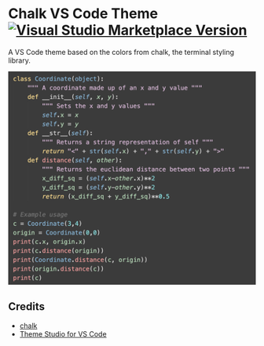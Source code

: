 # Chalk VS Code Theme [![Visual Studio Marketplace Version](https://img.shields.io/visual-studio-marketplace/v/emmakrause.chalk)](https://marketplace.visualstudio.com/items?itemName=emmakrause.chalk)

A VS Code theme based on the colors from chalk, the terminal styling library.

![Screenshot](https://github.com/emkrause14/chalk-vscode-theme/raw/HEAD/./images/screenshot.png)

## Credits

- [chalk](https://github.com/chalk/chalk)
- [Theme Studio for VS Code](https://themes.vscode.one/)